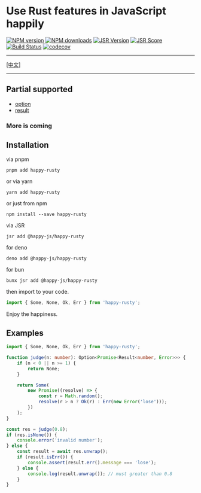 # Use Rust features in JavaScript happily

[![NPM version](https://img.shields.io/npm/v/happy-rusty.svg)](https://npmjs.org/package/happy-rusty)
[![NPM downloads](https://badgen.net/npm/dm/happy-rusty)](https://npmjs.org/package/happy-rusty)
[![JSR Version](https://jsr.io/badges/@happy-js/happy-rusty)](https://jsr.io/@happy-js/happy-rusty)
[![JSR Score](https://jsr.io/badges/@happy-js/happy-rusty/score)](https://jsr.io/@happy-js/happy-rusty/score)
[![Build Status](https://github.com/jiangjie/happy-rusty/actions/workflows/test.yml/badge.svg)](https://github.com/jiangjie/happy-rusty/actions/workflows/test.yml)
[![codecov](https://codecov.io/gh/JiangJie/happy-rusty/graph/badge.svg)](https://codecov.io/gh/JiangJie/happy-rusty)

---

<a href="README.cn.md">[中文]</a>

---

## Partial supported

-   [option](https://doc.rust-lang.org/core/option/index.html)
-   [result](https://doc.rust-lang.org/core/result/index.html)

### More is coming

## Installation

via pnpm

```
pnpm add happy-rusty
```

or via yarn

```
yarn add happy-rusty
```

or just from npm

```
npm install --save happy-rusty
```

via JSR

```
jsr add @happy-js/happy-rusty
```

for deno

```
deno add @happy-js/happy-rusty
```

for bun

```
bunx jsr add @happy-js/happy-rusty
```

then import to your code.

```ts
import { Some, None, Ok, Err } from 'happy-rusty';
```

Enjoy the happiness.

## Examples

```ts
import { Some, None, Ok, Err } from 'happy-rusty';

function judge(n: number): Option<Promise<Result<number, Error>>> {
    if (n < 0 || n >= 1) {
        return None;
    }

    return Some(
        new Promise((resolve) => {
            const r = Math.random();
            resolve(r > n ? Ok(r) : Err(new Error('lose')));
        })
    );
}

const res = judge(0.8);
if (res.isNone()) {
    console.error('invalid number');
} else {
    const result = await res.unwrap();
    if (result.isErr()) {
        console.assert(result.err().message === 'lose');
    } else {
        console.log(result.unwrap()); // must greater than 0.8
    }
}
```
